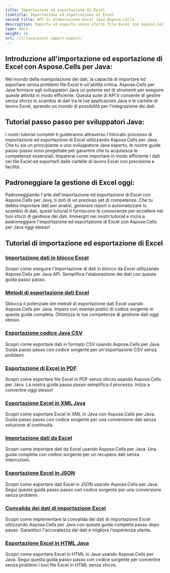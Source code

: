 ```yaml
---
title: Importazione ed esportazione di Excel
linktitle: Importazione ed esportazione di Excel
second_title: API di elaborazione Excel Java Aspose.Cells
description: Importa ed esporta senza sforzo file Excel con Aspose.Cells per Java. Esplora tutorial passo dopo passo per uno scambio dati senza interruzioni. Padroneggia la gestione di Excel oggi stesso!
type: docs
weight: 16
url: /it/java/excel-import-export/
---
```


## Introduzione all'importazione ed esportazione di Excel con Aspose.Cells per Java:

Nel mondo della manipolazione dei dati, la capacità di importare ed esportare senza problemi file Excel è un'abilità critica. Aspose.Cells per Java fornisce agli sviluppatori Java un potente set di strumenti per eseguire queste attività in modo efficiente. Questa suite di API ti consente di gestire senza sforzo lo scambio di dati tra le tue applicazioni Java e le cartelle di lavoro Excel, aprendo un mondo di possibilità per l'integrazione dei dati.

## Tutorial passo passo per sviluppatori Java:

I nostri tutorial completi ti guideranno attraverso l'intricato processo di importazione ed esportazione di Excel utilizzando Aspose.Cells per Java. Che tu sia un principiante o uno sviluppatore Java esperto, le nostre guide passo-passo sono progettate per garantire che tu acquisisca le competenze essenziali. Imparerai come importare in modo efficiente i dati nei file Excel ed esportarli dalle cartelle di lavoro Excel con precisione e facilità.

## Padroneggiare la gestione di Excel oggi:

Padroneggiando l'arte dell'importazione ed esportazione di Excel con Aspose.Cells per Java, ti doti di un prezioso set di competenze. Che tu debba importare dati per analisi, generare report o automatizzare lo scambio di dati, questi tutorial ti forniscono le conoscenze per eccellere nei tuoi sforzi di gestione dei dati. Immergiti nei nostri tutorial e inizia a padroneggiare l'importazione ed esportazione di Excel con Aspose.Cells per Java oggi stesso!

## Tutorial di importazione ed esportazione di Excel
### [Importazione dati in blocco Excel](./bulk-data-import-excel/)
Scopri come eseguire l'importazione di dati in blocco da Excel utilizzando Aspose.Cells per Java API. Semplifica l'elaborazione dei dati con questa guida passo passo.
### [Metodi di esportazione dati Excel](./excel-data-export-methods/)
Sblocca il potenziale dei metodi di esportazione dati Excel usando Aspose.Cells per Java. Impara con esempi pratici di codice sorgente in questa guida completa. Ottimizza le tue competenze di gestione dati oggi stesso.
### [Esportazione codice Java CSV](./csv-export-java-code/)
Scopri come esportare dati in formato CSV usando Aspose.Cells per Java. Guida passo passo con codice sorgente per un'esportazione CSV senza problemi.
### [Esportazione di Excel in PDF](./exporting-excel-to-pdf/)
Scopri come esportare file Excel in PDF senza sforzo usando Aspose.Cells per Java. La nostra guida passo passo semplifica il processo. Inizia a convertire oggi stesso!
### [Esportazione Excel in XML Java](./export-excel-to-xml-java/)
Scopri come esportare Excel in XML in Java con Aspose.Cells per Java. Guida passo passo con codice sorgente per una conversione dati senza soluzione di continuità.
### [Importazione dati da Excel](./data-import-from-excel/)
Scopri come importare dati da Excel usando Aspose.Cells per Java. Una guida completa con codice sorgente per un recupero dati senza interruzioni.
### [Esportazione Excel in JSON](./export-excel-to-json/)
Scopri come esportare dati Excel in JSON usando Aspose.Cells per Java. Segui questa guida passo passo con codice sorgente per una conversione senza problemi.
### [Convalida dei dati di importazione Excel](./excel-import-data-validation/)
Scopri come implementare la convalida dei dati di importazione Excel utilizzando Aspose.Cells per Java con questa guida completa passo dopo passo. Garantisci l'accuratezza dei dati e migliora l'esperienza utente. 
### [Esportazione Excel in HTML Java](./export-excel-to-html-java/)
Scopri come esportare Excel in HTML in Java usando Aspose.Cells per Java. Segui questa guida passo passo con codice sorgente per convertire senza problemi i tuoi file Excel in HTML senza sforzo.